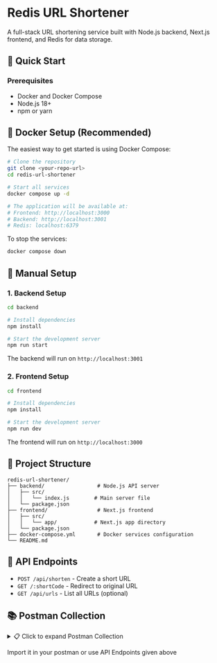 # Redis URL Shortener

A full-stack URL shortening service built with Node.js backend, Next.js frontend, and Redis for data storage.

## 🚀 Quick Start

### Prerequisites

- Docker and Docker Compose
- Node.js 18+ 
- npm or yarn

## 🐳 Docker Setup (Recommended)

The easiest way to get started is using Docker Compose:

```bash
# Clone the repository
git clone <your-repo-url>
cd redis-url-shortener

# Start all services
docker compose up -d

# The application will be available at:
# Frontend: http://localhost:3000
# Backend: http://localhost:3001
# Redis: localhost:6379
```

To stop the services:
```bash
docker compose down
```

## 🔧 Manual Setup

### 1. Backend Setup

```bash
cd backend

# Install dependencies
npm install

# Start the development server
npm run start
```

The backend will run on `http://localhost:3001`

### 2. Frontend Setup

```bash
cd frontend

# Install dependencies
npm install

# Start the development server
npm run dev
```

The frontend will run on `http://localhost:3000`


## 📁 Project Structure

```
redis-url-shortener/
├── backend/                 # Node.js API server
│   ├── src/
│   │   └── index.js        # Main server file
│   └── package.json
├── frontend/                # Next.js frontend
│   ├── src/
│   │   └── app/            # Next.js app directory
│   └── package.json
├── docker-compose.yml       # Docker services configuration
└── README.md
```

## 🔌 API Endpoints

- `POST /api/shorten` - Create a short URL
- `GET /:shortCode` - Redirect to original URL
- `GET /api/urls` - List all URLs (optional)

## 📚 Postman Collection

<details>
<summary>📋 Click to expand Postman Collection</summary>

```json
{
	"info": {
		"_postman_id": "4826290d-8391-45d0-aa47-1e6fff7d0469",
		"name": "redis-url-shortener",
		"schema": "https://schema.getpostman.com/json/collection/v2.1.0/collection.json",
		"_exporter_id": "7016604"
	},
	"item": [
		{
			"name": "Short URL Success",
			"request": {
				"method": "GET",
				"header": [],
				"url": {
					"raw": "localhost:3001/QaWJIuY",
					"host": [
						"localhost"
					],
					"port": "3001",
					"path": [
						"QaWJIuY"
					]
				}
			},
			"response": []
		},
		{
			"name": "Retrieve All Pairs",
			"request": {
				"method": "GET",
				"header": [],
				"url": {
					"raw": "localhost:3001/",
					"host": [
						"localhost"
					],
					"port": "3001",
					"path": [
						""
					]
				}
			},
			"response": []
		},
		{
			"name": "Create URL",
			"request": {
				"method": "POST",
				"header": [],
				"body": {
					"mode": "raw",
					"raw": "{\r\n    \"longURL\": \"https://www.youtube.com/watch?v=DGt2_mTY2wk\"\r\n}",
					"options": {
						"raw": {
							"language": "json"
						}
					}
				},
				"url": {
					"raw": "localhost:3001/create",
					"host": [
						"localhost"
					],
					"port": "3001",
					"path": [
						"create"
					]
				}
			},
			"response": []
		}
	]
}
```

</details>

Import it in your postman or use API Endpoints given above
